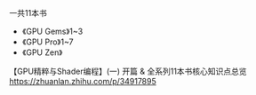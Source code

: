 [time]:<20180806>

一共11本书
- 《GPU Gems》1~3 
- 《GPU Pro》1~7
- 《GPU Zen》


【GPU精粹与Shader编程】(一) 开篇 & 全系列11本书核心知识点总览
https://zhuanlan.zhihu.com/p/34917895